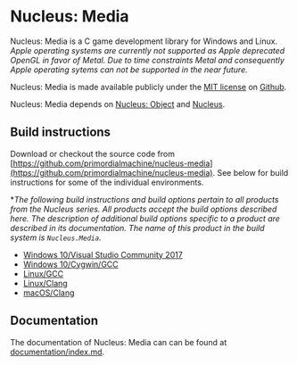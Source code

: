 # Nucleus: Media

Nucleus: Media is a C game development library for Windows and Linux.
*Apple operating systems are currently not supported as Apple deprecated OpenGL in favor of Metal.
Due to time constraints Metal and consequently Apple operating sytems can not be supported in the near future.*

Nucleus: Media is made available publicly under the
[MIT license](https://github.com/primordialmachine/nucleus-media/blob/master/LICENSE.md)
on
[Github](https://github.com/primordialmachine/nucleus-media).

Nucleus: Media depends on [Nucleus: Object](https://github.com/primordialmachine/nucleus-object) and
[Nucleus](https://github.com/primordialmachine/nucleus).

## Build instructions
  
Download or checkout the source code from [https://github.com/primordialmachine/nucleus-media](https://github.com/primordialmachine/nucleus-media).
See below for build instructions for some of the individual environments.

**The following build instructions and build options pertain to all products from the Nucleus series.
  All products accept the build options described here.
  The description of additional build options specific to a product are described in its documentation.
  The name of this product in the build system is `Nucleus.Media`.*


* [Windows 10/Visual Studio Community 2017](https://github.com/primordialmachine/nucleus/blob/master/documentation/building-under-windows-10-visual-studio-community-2017.md)
* [Windows 10/Cygwin/GCC](documentation/building-under-windows-10-cygwin-gcc.md)
* [Linux/GCC](https://github.com/primordialmachine/nucleus/blob/master/documentation/building-under-linux-gcc.md)
* [Linux/Clang](https://github.com/primordialmachine/nucleus/blob/master/documentation/building-under-linux-clang.md)
* [macOS/Clang](https://github.com/primordialmachine/nucleus/blob/master/documentation/building-under-macos-clang.md)

## Documentation

The documentation of Nucleus: Media can can be found at
[documentation/index.md](documentation/index.md).

